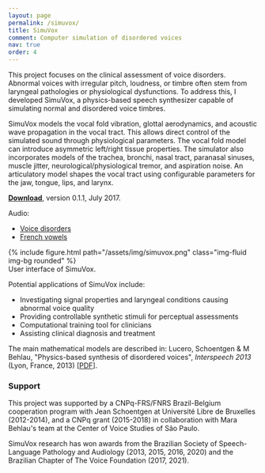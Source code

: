 ```yaml
---
layout: page
permalink: /simuvox/
title: SimuVox
comment: Computer simulation of disordered voices
nav: true
order: 4
---
```



This project focuses on the clinical assessment of voice disorders. Abnormal voices with irregular pitch, loudness, or timbre often stem from laryngeal pathologies or physiological dysfunctions. To address this, I developed SimuVox, a physics-based speech synthesizer capable of simulating normal and disordered voice timbres.

SimuVox models the vocal fold vibration, glottal aerodynamics, and acoustic wave propagation in the vocal tract. This allows direct control of the simulated sound through physiological parameters. The vocal fold model can introduce asymmetric left/right tissue properties. The simulator also incorporates models of the trachea, bronchi, nasal tract, paranasal sinuses, muscle jitter, neurological/physiological tremor, and aspiration noise. An articulatory model shapes the vocal tract using configurable parameters for the jaw, tongue, lips, and larynx.    

<p><i class="fa fa-download"></i> <a href="https://www.mediafire.com/file/87ndqzkz2tz8ws3/SimuVox.zip/file"><b>Download</b></a>, version 0.1.1, July 2017.</p> 

<p class="mb-0"><i class="fa fa-volume-up"></i> Audio:</p>
<ul>
<li><a href="/disorder/">Voice disorders</a></li>
<li><a href="/french/">French vowels</a></li>
</ul>

<div class="row mt-3 mx-auto" style="max-width:750px">
    <div class="col-sm mt-3 mt-md-0">
        {% include figure.html path="/assets/img/simuvox.png" class="img-fluid img-bg rounded" %}
    </div>
</div>
<div class="caption">
     User interface of SimuVox. 
</div>



Potential applications of SimuVox include:

- Investigating signal properties and laryngeal conditions causing abnormal voice quality
- Providing controllable synthetic stimuli for perceptual assessments
- Computational training tool for clinicians
- Assisting clinical diagnosis and treatment

<p>The main mathematical models are described in:  Lucero, Schoentgen & M Behlau, "Physics-based synthesis of disordered voices", <i>Interspeech 2013 </i> (Lyon, France, 2013) 
[<a href="/assets/pdf/10.1.1.727.1140.pdf">PDF</a>].</p> 


### Support

This project was supported by a CNPq-FRS/FNRS Brazil-Belgium cooperation program with Jean Schoentgen at Université Libre de Bruxelles (2012-2014), and a CNPq grant (2015-2018) in collaboration with Mara Behlau's team at the Center of Voice Studies of São Paulo.

SimuVox research has won awards from the Brazilian Society of Speech-Language Pathology and Audiology (2013, 2015, 2016, 2020) and the Brazilian Chapter of The Voice Foundation (2017, 2021).



